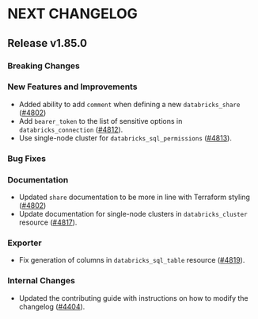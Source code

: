 # NEXT CHANGELOG

## Release v1.85.0

### Breaking Changes

### New Features and Improvements

* Added ability to add `comment` when defining a new `databricks_share` ([#4802](https://github.com/databricks/terraform-provider-databricks/pull/4802))
* Add `bearer_token` to the list of sensitive options in `databricks_connection` ([#4812](https://github.com/databricks/terraform-provider-databricks/pull/4812)).
* Use single-node cluster for `databricks_sql_permissions` ([#4813](https://github.com/databricks/terraform-provider-databricks/pull/4813)).

### Bug Fixes

### Documentation

* Updated `share` documentation to be more in line with Terraform styling ([#4802](https://github.com/databricks/terraform-provider-databricks/pull/4802))
* Update documentation for single-node clusters in `databricks_cluster` resource ([#4817](https://github.com/databricks/terraform-provider-databricks/pull/4817)).

### Exporter

* Fix generation of columns in `databricks_sql_table` resource ([#4819](https://github.com/databricks/terraform-provider-databricks/pull/4819)).

### Internal Changes

 * Updated the contributing guide with instructions on how to modify the changelog ([#4404](https://github.com/databricks/terraform-provider-databricks/pull/4404)).
